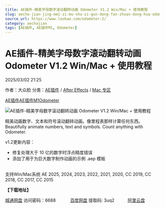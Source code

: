 ```yaml
---
title: AE插件-精美字母数字滚动翻转动画 Odometer V1.2 Win/Mac + 使用教程
slug: aecha-jian-jing-mei-zi-mu-shu-zi-gun-dong-fan-zhuan-dong-hua-odometer-v1-2-win-mac-shi-yong-jiao-cheng
source_url: https://www.lookae.com/odometer-2/
category: aechajian
tags: [AE插件, AE插件M1, Odometer]
---
```

# AE插件-精美字母数字滚动翻转动画 Odometer V1.2 Win/Mac + 使用教程

2025/03/02 21:25

作者：大众脸
分类：[AE插件](https://www.lookae.com/after-effects/aechajian/) / [After Effects](https://www.lookae.com/after-effects/) / [Mac 专区](https://www.lookae.com/mac-osx/)

[AE插件](https://www.lookae.com/tag/ae%e6%8f%92%e4%bb%b6/)[AE插件M1](https://www.lookae.com/tag/aem1/)[Odometer](https://www.lookae.com/tag/odometer/)

![AE插件-精美字母数字滚动翻转动画 Odometer V1.2 Win/Mac + 使用教程](https://www.lookae.com/wp-content/uploads/2022/12/odometer.jpg "AE插件-精美字母数字滚动翻转动画 Odometer V1.2 Win/Mac + 使用教程-LookAE.com")

精美动画数字、文本和符号滚动翻转动画。像里程表那样计算任何东西。Beautifully animate numbers, text and symbols. Count anything with Odometer.

v1.2更新内容：

* 修复处理大于 10 亿的数字时浮点精度错误
* 添加了用于为巨大数字制作动画的示例 .aep 模板

[﻿﻿﻿](https://cloud.video.taobao.com//play/u/705956171/p/1/e/6/t/1/390255479283.mp4)  
支持Win/Mac系统 AE 2025, 2024, 2023, 2022, 2021, 2020, CC 2019, CC 2018, CC 2017, CC 2015

**【下载地址】**

[城通网盘](https://url70.ctfile.com/f/2827370-1465784872-b66060?p=4431) 访问密码：6688            [百度网盘](https://pan.baidu.com/s/1kzYBK7BzEsYSOfVI-Gsr9A?pwd=3uq2) 提取码: 3uq2           [阿里云盘](https://www.alipan.com/s/yWUZNKxDk3x)
